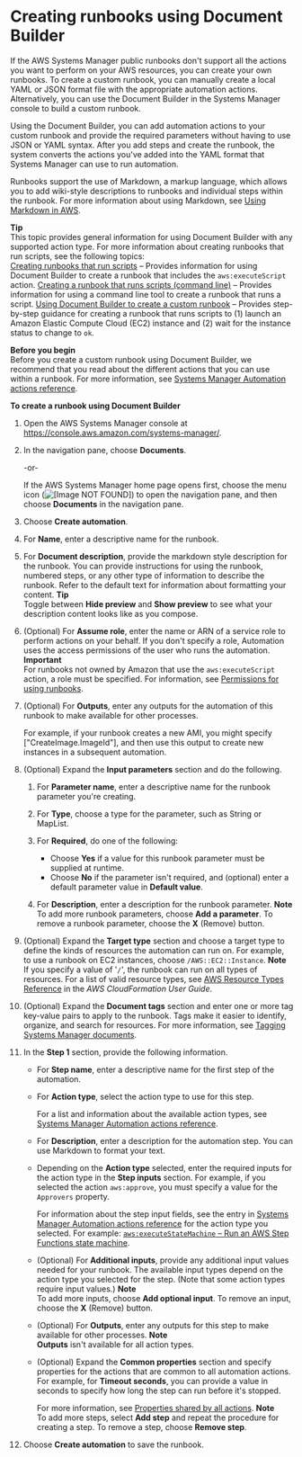 # Creating runbooks using Document Builder<a name="automation-document-builder"></a>

If the AWS Systems Manager public runbooks don't support all the actions you want to perform on your AWS resources, you can create your own runbooks\. To create a custom runbook, you can manually create a local YAML or JSON format file with the appropriate automation actions\. Alternatively, you can use the Document Builder in the Systems Manager console to build a custom runbook\.

Using the Document Builder, you can add automation actions to your custom runbook and provide the required parameters without having to use JSON or YAML syntax\. After you add steps and create the runbook, the system converts the actions you've added into the YAML format that Systems Manager can use to run automation\.

Runbooks support the use of Markdown, a markup language, which allows you to add wiki\-style descriptions to runbooks and individual steps within the runbook\. For more information about using Markdown, see [Using Markdown in AWS](https://docs.aws.amazon.com/general/latest/gr/aws-markdown.html)\.

**Tip**  
This topic provides general information for using Document Builder with any supported action type\. For more information about creating runbooks that run scripts, see the following topics:  
[Creating runbooks that run scripts](automation-document-script.md) – Provides information for using Document Builder to create a runbook that includes the `aws:executeScript` action\.
[Creating a runbook that runs scripts \(command line\)](automation-document-script-commandline.md) – Provides information for using a command line tool to create a runbook that runs a script\.
[Using Document Builder to create a custom runbook](automation-walk-document-builder.md) – Provides step\-by\-step guidance for creating a runbook that runs scripts to \(1\) launch an Amazon Elastic Compute Cloud \(EC2\) instance and \(2\) wait for the instance status to change to `ok`\.

**Before you begin**  
Before you create a custom runbook using Document Builder, we recommend that you read about the different actions that you can use within a runbook\. For more information, see [Systems Manager Automation actions reference](automation-actions.md)\.

**To create a runbook using Document Builder**

1. Open the AWS Systems Manager console at [https://console\.aws\.amazon\.com/systems\-manager/](https://console.aws.amazon.com/systems-manager/)\.

1. In the navigation pane, choose **Documents**\.

   \-or\-

   If the AWS Systems Manager home page opens first, choose the menu icon \(![\[Image NOT FOUND\]](http://docs.aws.amazon.com/systems-manager/latest/userguide/images/menu-icon-small.png)\) to open the navigation pane, and then choose **Documents** in the navigation pane\.

1. Choose **Create automation**\.

1. For **Name**, enter a descriptive name for the runbook\.

1. For **Document description**, provide the markdown style description for the runbook\. You can provide instructions for using the runbook, numbered steps, or any other type of information to describe the runbook\. Refer to the default text for information about formatting your content\.
**Tip**  
Toggle between **Hide preview** and **Show preview** to see what your description content looks like as you compose\.

1. \(Optional\) For **Assume role**, enter the name or ARN of a service role to perform actions on your behalf\. If you don't specify a role, Automation uses the access permissions of the user who runs the automation\.
**Important**  
For runbooks not owned by Amazon that use the `aws:executeScript` action, a role must be specified\. For information, see [Permissions for using runbooks](automation-document-script.md#execution-permissions)\.

1. \(Optional\) For **Outputs**, enter any outputs for the automation of this runbook to make available for other processes\. 

   For example, if your runbook creates a new AMI, you might specify \["CreateImage\.ImageId"\], and then use this output to create new instances in a subsequent automation\.

1. \(Optional\) Expand the **Input parameters** section and do the following\.

   1. For **Parameter name**, enter a descriptive name for the runbook parameter you're creating\.

   1. For **Type**, choose a type for the parameter, such as String or MapList\.

   1. For **Required**, do one of the following: 
      + Choose **Yes** if a value for this runbook parameter must be supplied at runtime\.
      + Choose **No** if the parameter isn't required, and \(optional\) enter a default parameter value in **Default value**\.

   1. For **Description**, enter a description for the runbook parameter\.
**Note**  
To add more runbook parameters, choose **Add a parameter**\. To remove a runbook parameter, choose the **X** \(Remove\) button\.

1. \(Optional\) Expand the **Target type** section and choose a target type to define the kinds of resources the automation can run on\. For example, to use a runbook on EC2 instances, choose `/AWS::EC2::Instance`\.
**Note**  
If you specify a value of '`/`', the runbook can run on all types of resources\. For a list of valid resource types, see [AWS Resource Types Reference](https://docs.aws.amazon.com/AWSCloudFormation/latest/UserGuide/aws-template-resource-type-ref.html) in the *AWS CloudFormation User Guide*\.

1. \(Optional\) Expand the **Document tags** section and enter one or more tag key\-value pairs to apply to the runbook\. Tags make it easier to identify, organize, and search for resources\. For more information, see [Tagging Systems Manager documents](tagging-documents.md)\.

1. In the **Step 1** section, provide the following information\.
   + For **Step name**, enter a descriptive name for the first step of the automation\.
   + For **Action type**, select the action type to use for this step\.

     For a list and information about the available action types, see [Systems Manager Automation actions reference](automation-actions.md)\.
   + For **Description**, enter a description for the automation step\. You can use Markdown to format your text\.
   + Depending on the **Action type** selected, enter the required inputs for the action type in the **Step inputs** section\. For example, if you selected the action `aws:approve`, you must specify a value for the `Approvers` property\.

     For information about the step input fields, see the entry in [Systems Manager Automation actions reference](automation-actions.md) for the action type you selected\. For example: [`aws:executeStateMachine` – Run an AWS Step Functions state machine](automation-action-executeStateMachine.md)\.
   + \(Optional\) For **Additional inputs**, provide any additional input values needed for your runbook\. The available input types depend on the action type you selected for the step\. \(Note that some action types require input values\.\)
**Note**  
To add more inputs, choose **Add optional input**\. To remove an input, choose the **X** \(Remove\) button\.
   + \(Optional\) For **Outputs**, enter any outputs for this step to make available for other processes\.
**Note**  
**Outputs** isn't available for all action types\.
   + \(Optional\) Expand the **Common properties** section and specify properties for the actions that are common to all automation actions\. For example, for **Timeout seconds**, you can provide a value in seconds to specify how long the step can run before it's stopped\.

     For more information, see [Properties shared by all actions](automation-actions.md#automation-common)\.
**Note**  
To add more steps, select **Add step** and repeat the procedure for creating a step\. To remove a step, choose **Remove step**\.

1. Choose **Create automation** to save the runbook\.